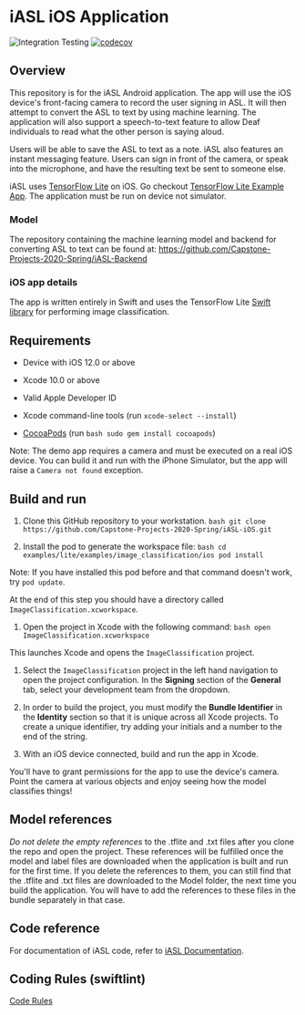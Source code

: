 # iASL iOS Application
![Integration Testing](https://github.com/Capstone-Projects-2020-Spring/iASL-iOS/workflows/Integration%20Testing/badge.svg)
[![codecov](https://codecov.io/gh/Capstone-Projects-2020-Spring/iASL-iOS/branch/master/graph/badge.svg)](https://codecov.io/gh/Capstone-Projects-2020-Spring/iASL-iOS)

## Overview
This repository is for the iASL Android application. The app will use the iOS device's front-facing camera to record the user signing in ASL. It will then attempt to convert the ASL to text by using machine learning. The application will also support a speech-to-text feature to allow Deaf individuals to read what the other person is saying aloud.

Users will be able to save the ASL to text as a note. iASL also features an instant messaging feature. Users can sign in front of the camera, or speak into the microphone, and have the resulting text be sent to someone else.


iASL uses [TensorFlow Lite](https://tensorflow.org/lite)
on iOS. <!--It uses [Image classification](https://www.tensorflow.org/lite/models/image_classification/overview)
to continuously classify whatever it sees from the device's back camera, using
a quantized MobileNet model.  
-->
Go checkout [TensorFlow Lite Example App](https://github.com/tensorflow/examples/tree/master/lite/examples/image_classification/ios).
The application must be run on device not simulator.

<!-- TODO(b/124116863): Add app screenshot. -->

### Model
The repository containing the machine learning model and backend for converting ASL to text can be found at: https://github.com/Capstone-Projects-2020-Spring/iASL-Backend


### iOS app details

The app is written entirely in Swift and uses the TensorFlow Lite
[Swift library](https://github.com/tensorflow/tensorflow/tree/master/tensorflow/lite/experimental/swift)
for performing image classification.

## Requirements

*   Device with iOS 12.0 or above

*   Xcode 10.0 or above

*   Valid Apple Developer ID

*   Xcode command-line tools (run `xcode-select --install`)

*   [CocoaPods](https://cocoapods.org/) (run `bash sudo gem install cocoapods`)


Note: The demo app requires a camera and must be executed on a real iOS device.
You can build it and run with the iPhone Simulator, but the app will raise a
`Camera not found` exception.

## Build and run

1.  Clone this GitHub repository to your workstation. `bash git clone
    https://github.com/Capstone-Projects-2020-Spring/iASL-iOS.git`

2.  Install the pod to generate the workspace file: `bash cd
    examples/lite/examples/image_classification/ios pod install`

Note: If you have installed this pod before and that command doesn't work, try
`pod update`.

At the end of this step you should have a directory called
`ImageClassification.xcworkspace`.

1.  Open the project in Xcode with the following command: `bash open
    ImageClassification.xcworkspace`

This launches Xcode and opens the `ImageClassification` project.

1.  Select the `ImageClassification` project in the left hand navigation to open
    the project configuration. In the **Signing** section of the **General**
    tab, select your development team from the dropdown.

2.  In order to build the project, you must modify the **Bundle Identifier** in
    the **Identity** section so that it is unique across all Xcode projects. To
    create a unique identifier, try adding your initials and a number to the end
    of the string.

3.  With an iOS device connected, build and run the app in Xcode.

You'll have to grant permissions for the app to use the device's camera. Point
the camera at various objects and enjoy seeing how the model classifies things!

## Model references
_Do not delete the empty references_ to the .tflite and .txt files after you
clone the repo and open the project. These references will be fulfilled once the
model and label files are downloaded when the application is built and run for
the first time. If you delete the references to them, you can still find that
the .tflite and .txt files are downloaded to the Model folder, the next time you
build the application. You will have to add the references to these files in the
bundle separately in that case.

## Code reference
For documentation of iASL code, refer to [iASL Documentation](https://capstone-projects-2020-spring.github.io/iASL-iOS/).

## Coding Rules (swiftlint)
[Code Rules](https://github.com/Capstone-Projects-2020-Spring/iASL-iOS/blob/master/rule_docs/Rule%20Directory.md#rule-directory)
